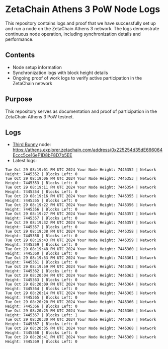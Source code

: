# ZetaChain Athens 3 PoW Node Logs
This repository contains logs and proof that we have successfully set up and run a node on the ZetaChain Athens 3 network. The logs demonstrate continuous node operation, including synchronization details and performance.

## Contents
- Node setup information
- Synchronization logs with block height details
- Ongoing proof of work logs to verify active participation in the ZetaChain network

## Purpose
This repository serves as documentation and proof of participation in the ZetaChain Athens 3 PoW testnet.

## Logs

- [Third Bunny](https://thirdbunny.xyz/) node: https://athens.explorer.zetachain.com/address/0x225254d35dE666064Eccc5ce16eF1D8bF8D7b5EE
- Latest logs:
```
Tue Oct 29 08:19:01 PM UTC 2024 Your Node Height: 7445352 | Network Height: 7445352 | Blocks Left: 0
Tue Oct 29 08:19:06 PM UTC 2024 Your Node Height: 7445353 | Network Height: 7445353 | Blocks Left: 0
Tue Oct 29 08:19:11 PM UTC 2024 Your Node Height: 7445354 | Network Height: 7445354 | Blocks Left: 0
Tue Oct 29 08:19:16 PM UTC 2024 Your Node Height: 7445355 | Network Height: 7445355 | Blocks Left: 0
Tue Oct 29 08:19:22 PM UTC 2024 Your Node Height: 7445356 | Network Height: 7445356 | Blocks Left: 0
Tue Oct 29 08:19:27 PM UTC 2024 Your Node Height: 7445357 | Network Height: 7445357 | Blocks Left: 0
Tue Oct 29 08:19:32 PM UTC 2024 Your Node Height: 7445357 | Network Height: 7445357 | Blocks Left: 0
Tue Oct 29 08:19:38 PM UTC 2024 Your Node Height: 7445358 | Network Height: 7445358 | Blocks Left: 0
Tue Oct 29 08:19:43 PM UTC 2024 Your Node Height: 7445359 | Network Height: 7445359 | Blocks Left: 0
Tue Oct 29 08:19:48 PM UTC 2024 Your Node Height: 7445360 | Network Height: 7445360 | Blocks Left: 0
Tue Oct 29 08:19:53 PM UTC 2024 Your Node Height: 7445361 | Network Height: 7445361 | Blocks Left: 0
Tue Oct 29 08:19:59 PM UTC 2024 Your Node Height: 7445362 | Network Height: 7445362 | Blocks Left: 0
Tue Oct 29 08:20:04 PM UTC 2024 Your Node Height: 7445363 | Network Height: 7445363 | Blocks Left: 0
Tue Oct 29 08:20:09 PM UTC 2024 Your Node Height: 7445364 | Network Height: 7445364 | Blocks Left: 0
Tue Oct 29 08:20:14 PM UTC 2024 Your Node Height: 7445365 | Network Height: 7445365 | Blocks Left: 0
Tue Oct 29 08:20:20 PM UTC 2024 Your Node Height: 7445366 | Network Height: 7445366 | Blocks Left: 0
Tue Oct 29 08:20:25 PM UTC 2024 Your Node Height: 7445366 | Network Height: 7445367 | Blocks Left: 1
Tue Oct 29 08:20:30 PM UTC 2024 Your Node Height: 7445367 | Network Height: 7445367 | Blocks Left: 0
Tue Oct 29 08:20:35 PM UTC 2024 Your Node Height: 7445368 | Network Height: 7445368 | Blocks Left: 0
Tue Oct 29 08:20:41 PM UTC 2024 Your Node Height: 7445369 | Network Height: 7445369 | Blocks Left: 0
```
